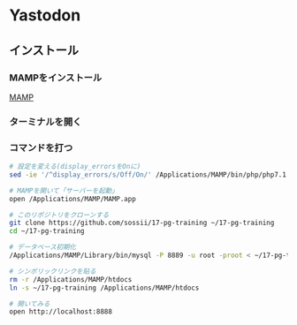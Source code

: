 # Yastodon

## インストール

### MAMPをインストール

[MAMP](https://www.mamp.info/en/)

### ターミナルを開く

### コマンドを打つ

```sh
# 設定を変える(display_errorsをOnに)
sed -ie '/^display_errors/s/Off/On/' /Applications/MAMP/bin/php/php7.1.1/conf/php.ini

# MAMPを開いて「サーバーを起動」
open /Applications/MAMP/MAMP.app

# このリポジトリをクローンする
git clone https://github.com/sossii/17-pg-training ~/17-pg-training
cd ~/17-pg-training

# データベース初期化
/Applications/MAMP/Library/bin/mysql -P 8889 -u root -proot < ~/17-pg-training/init.sql

# シンボリックリンクを貼る
rm -r /Applications/MAMP/htdocs
ln -s ~/17-pg-training /Applications/MAMP/htdocs

# 開いてみる
open http://localhost:8888
```
